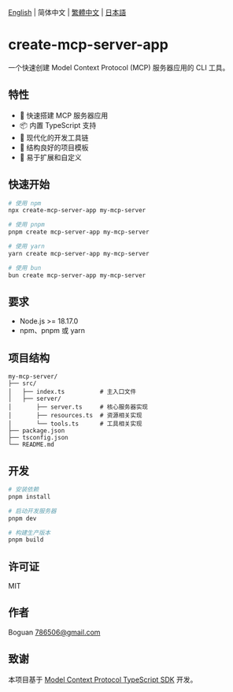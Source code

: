 [English](../README.md) | 简体中文 | [繁體中文](docs/README_zh-TW.md) | [日本語](docs/README_ja-JP.md)

# create-mcp-server-app

一个快速创建 Model Context Protocol (MCP) 服务器应用的 CLI 工具。

## 特性

- 🚀 快速搭建 MCP 服务器应用
- 📦 内置 TypeScript 支持
- 🔧 现代化的开发工具链
- 📝 结构良好的项目模板
- 🎯 易于扩展和自定义

## 快速开始

```bash
# 使用 npm
npx create-mcp-server-app my-mcp-server

# 使用 pnpm
pnpm create mcp-server-app my-mcp-server

# 使用 yarn
yarn create mcp-server-app my-mcp-server

# 使用 bun
bun create mcp-server-app my-mcp-server
```

## 要求

- Node.js >= 18.17.0
- npm、pnpm 或 yarn

## 项目结构

```
my-mcp-server/
├── src/
│   ├── index.ts          # 主入口文件
│   ├── server/
│       ├── server.ts     # 核心服务器实现
│       ├── resources.ts  # 资源相关实现
│       └── tools.ts      # 工具相关实现
├── package.json
├── tsconfig.json
└── README.md
```

## 开发

```bash
# 安装依赖
pnpm install

# 启动开发服务器
pnpm dev

# 构建生产版本
pnpm build
```

## 许可证

MIT

## 作者

Boguan <786506@gmail.com>

## 致谢

本项目基于 [Model Context Protocol TypeScript SDK](https://github.com/modelcontextprotocol/typescript-sdk) 开发。
